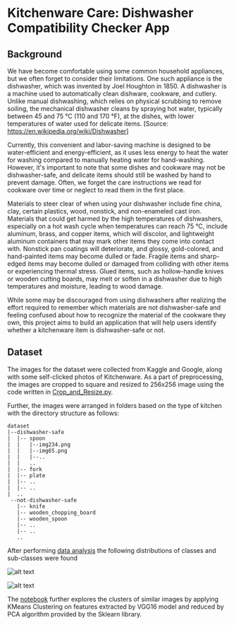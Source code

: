 # Kitchenware Care: Dishwasher Compatibility Checker App

## Background
We have become comfortable using some common household appliances, but we often forget to consider their limitations. One such appliance is the dishwasher, which was invented by Joel Houghton in 1850. A dishwasher is a machine used to automatically clean dishware, cookware, and cutlery. Unlike manual dishwashing, which relies on physical scrubbing to remove soiling, the mechanical dishwasher cleans by spraying hot water, typically between 45 and 75 °C (110 and 170 °F), at the dishes, with lower temperatures of water used for delicate items. [Source: https://en.wikipedia.org/wiki/Dishwasher]

Currently, this convenient and labor-saving machine is designed to be water-efficient and energy-efficient, as it uses less energy to heat the water for washing compared to manually heating water for hand-washing. However, it's important to note that some dishes and cookware may not be dishwasher-safe, and delicate items should still be washed by hand to prevent damage. Often, we forget the care instructions we read for cookware over time or neglect to read them in the first place.

Materials to steer clear of when using your dishwasher include fine china, clay, certain plastics, wood, nonstick, and non-enameled cast iron. Materials that could get harmed by the high temperatures of dishwashers, especially on a hot wash cycle when temperatures can reach 75 °C, include aluminum, brass, and copper items, which will discolor, and lightweight aluminum containers that may mark other items they come into contact with. Nonstick pan coatings will deteriorate, and glossy, gold-colored, and hand-painted items may become dulled or fade. Fragile items and sharp-edged items may become dulled or damaged from colliding with other items or experiencing thermal stress. Glued items, such as hollow-handle knives or wooden cutting boards, may melt or soften in a dishwasher due to high temperatures and moisture, leading to wood damage.

While some may be discouraged from using dishwashers after realizing the effort required to remember which materials are not dishwasher-safe and feeling confused about how to recognize the material of the cookware they own, this project aims to build an application that will help users identify whether a kitchenware item is dishwasher-safe or not.

## Dataset
The images for the dataset were collected from Kaggle and Google, along with some self-clicked photos of Kitchenware. As a part of preprocessing, the images are cropped to square and resized to 256x256 image using the code written in [Crop_and_Resize.py](Crop_and_Resize.py).

Further, the images were arranged in folders based on the type of kitchen with the directory structure as follows:
```
dataset
|--dishwasher-safe
|  |-- spoon
|  |   |--img234.png
|  |   |--img65.png
|  |   |--..
|  |   ..
|  |-- fork
|  |-- plate
|  |-- ..
|  |-- ..
|  ..
 --not-dishwasher-safe
   |-- knife
   |-- wooden_chopping_board
   |-- wooden_spoon
   |-- ..
   |-- ..
   ..
```
After performing [data analysis](Data_Exploration.ipynb) the following distributions of classes and sub-classes were found

![alt text](https://github.com/anushreedas/Dishwasher-safe_or_Not/blob/main/readme_images/class_dist.png "Class Distribution")

![alt text](https://github.com/anushreedas/Dishwasher-safe_or_Not/blob/main/readme_images/sub_class_dist.png "Sub-Class Distribution")

The [notebook](Data_Exploration.ipynb) further explores the clusters of similar images by applying KMeans Clustering on features extracted by VGG16 model and reduced by PCA algorithm provided by the Sklearn library.
